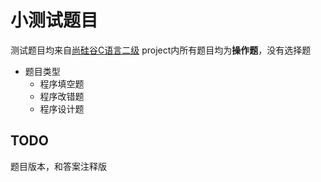 # 小测试题目
测试题目均来自[尚硅谷C语言二级](https://b23.tv/BV1bJ411z7ke "尚硅谷C语言二级真题")
project内所有题目均为**操作题**，没有选择题

+ 题目类型
  - 程序填空题
  - 程序改错题
  - 程序设计题

## TODO
题目版本，和答案注释版

